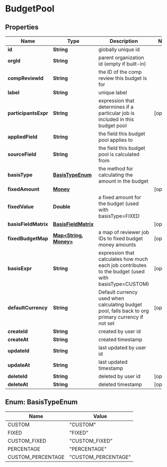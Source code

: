 

# BudgetPool


## Properties

| Name | Type | Description | Notes |
|------------ | ------------- | ------------- | -------------|
|**id** | **String** | globally unique id |  |
|**orgId** | **String** | parent organization id (empty if built-in) |  |
|**compReviewId** | **String** | the ID of the comp review this budget is for |  |
|**label** | **String** | unique label |  |
|**participantsExpr** | **String** | expression that determines if a particular job is included in this budget pool |  [optional] |
|**appliedField** | **String** | the field this budget pool applies to |  |
|**sourceField** | **String** | the field this budget pool is calculated from |  |
|**basisType** | [**BasisTypeEnum**](#BasisTypeEnum) | the method for calculating the amount in the budget |  |
|**fixedAmount** | [**Money**](Money.md) |  |  [optional] |
|**fixedValue** | **Double** | a fixed amount for the budget (used with basisType&#x3D;FIXED || basisType&#x3D;PERCENTAGE) |  [optional] |
|**basisFieldMatrix** | [**BasisFieldMatrix**](BasisFieldMatrix.md) |  |  [optional] |
|**fixedBudgetMap** | [**Map&lt;String, Money&gt;**](Money.md) | a map of reviewer job IDs to fixed budget money amounts |  [optional] |
|**basisExpr** | **String** | expression that calculates how much each job contributes to the budget (used with basisType&#x3D;CUSTOM) |  [optional] |
|**defaultCurrency** | **String** | Default currency used when calculating budget pool, falls back to org primary currency if not set |  [optional] |
|**createId** | **String** | created by user id |  |
|**createAt** | **String** | created timestamp |  |
|**updateId** | **String** | last updated by user id |  |
|**updateAt** | **String** | last updated timestamp |  |
|**deleteId** | **String** | deleted by user id |  [optional] |
|**deleteAt** | **String** | deleted timestamp |  [optional] |



## Enum: BasisTypeEnum

| Name | Value |
|---- | -----|
| CUSTOM | &quot;CUSTOM&quot; |
| FIXED | &quot;FIXED&quot; |
| CUSTOM_FIXED | &quot;CUSTOM_FIXED&quot; |
| PERCENTAGE | &quot;PERCENTAGE&quot; |
| CUSTOM_PERCENTAGE | &quot;CUSTOM_PERCENTAGE&quot; |



